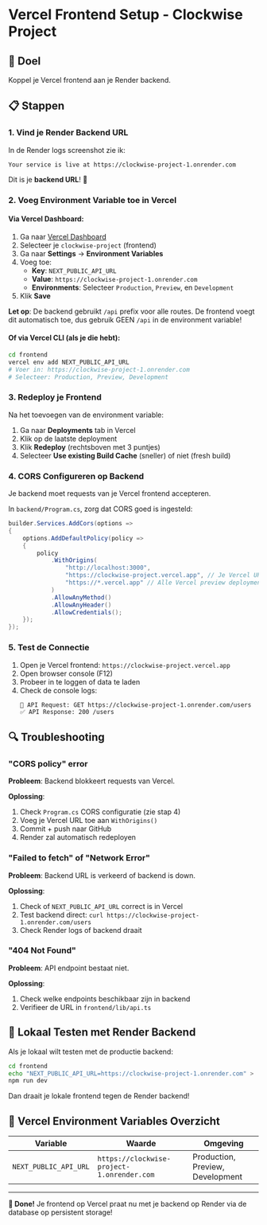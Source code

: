 # Vercel Frontend Setup - Clockwise Project

## 🎯 Doel
Koppel je Vercel frontend aan je Render backend.

## 📋 Stappen

### 1. Vind je Render Backend URL
In de Render logs screenshot zie ik:
```
Your service is live at https://clockwise-project-1.onrender.com
```

Dit is je **backend URL**! 🎉

### 2. Voeg Environment Variable toe in Vercel

#### Via Vercel Dashboard:
1. Ga naar [Vercel Dashboard](https://vercel.com/dashboard)
2. Selecteer je `clockwise-project` (frontend)
3. Ga naar **Settings** → **Environment Variables**
4. Voeg toe:
   - **Key**: `NEXT_PUBLIC_API_URL`
   - **Value**: `https://clockwise-project-1.onrender.com`
   - **Environments**: Selecteer `Production`, `Preview`, en `Development`
5. Klik **Save**

**Let op**: De backend gebruikt `/api` prefix voor alle routes. De frontend voegt dit automatisch toe, dus gebruik GEEN `/api` in de environment variable!

#### Of via Vercel CLI (als je die hebt):
```bash
cd frontend
vercel env add NEXT_PUBLIC_API_URL
# Voer in: https://clockwise-project-1.onrender.com
# Selecteer: Production, Preview, Development
```

### 3. Redeploy je Frontend
Na het toevoegen van de environment variable:
1. Ga naar **Deployments** tab in Vercel
2. Klik op de laatste deployment
3. Klik **Redeploy** (rechtsboven met 3 puntjes)
4. Selecteer **Use existing Build Cache** (sneller) of niet (fresh build)

### 4. CORS Configureren op Backend
Je backend moet requests van je Vercel frontend accepteren.

In `backend/Program.cs`, zorg dat CORS goed is ingesteld:

```csharp
builder.Services.AddCors(options =>
{
    options.AddDefaultPolicy(policy =>
    {
        policy
            .WithOrigins(
                "http://localhost:3000",
                "https://clockwise-project.vercel.app", // Je Vercel URL
                "https://*.vercel.app" // Alle Vercel preview deployments
            )
            .AllowAnyMethod()
            .AllowAnyHeader()
            .AllowCredentials();
    });
});
```

### 5. Test de Connectie
1. Open je Vercel frontend: `https://clockwise-project.vercel.app`
2. Open browser console (F12)
3. Probeer in te loggen of data te laden
4. Check de console logs:
   ```
   🚀 API Request: GET https://clockwise-project-1.onrender.com/users
   ✅ API Response: 200 /users
   ```

## 🔍 Troubleshooting

### "CORS policy" error
**Probleem**: Backend blokkeert requests van Vercel.

**Oplossing**: 
1. Check `Program.cs` CORS configuratie (zie stap 4)
2. Voeg je Vercel URL toe aan `WithOrigins()`
3. Commit + push naar GitHub
4. Render zal automatisch redeployen

### "Failed to fetch" of "Network Error"
**Probleem**: Backend URL is verkeerd of backend is down.

**Oplossing**:
1. Check of `NEXT_PUBLIC_API_URL` correct is in Vercel
2. Test backend direct: `curl https://clockwise-project-1.onrender.com/users`
3. Check Render logs of backend draait

### "404 Not Found"
**Probleem**: API endpoint bestaat niet.

**Oplossing**:
1. Check welke endpoints beschikbaar zijn in backend
2. Verifieer de URL in `frontend/lib/api.ts`

## 🎨 Lokaal Testen met Render Backend
Als je lokaal wilt testen met de productie backend:

```bash
cd frontend
echo "NEXT_PUBLIC_API_URL=https://clockwise-project-1.onrender.com" > .env.local
npm run dev
```

Dan draait je lokale frontend tegen de Render backend!

## 📝 Vercel Environment Variables Overzicht

| Variable | Waarde | Omgeving |
|----------|--------|----------|
| `NEXT_PUBLIC_API_URL` | `https://clockwise-project-1.onrender.com` | Production, Preview, Development |

---

**🎉 Done!** Je frontend op Vercel praat nu met je backend op Render via de database op persistent storage!
